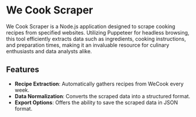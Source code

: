 # We Cook Scraper

We Cook Scraper is a Node.js application designed to scrape cooking recipes from specified websites. Utilizing Puppeteer for headless browsing, this tool efficiently extracts data such as ingredients, cooking instructions, and preparation times, making it an invaluable resource for culinary enthusiasts and data analysts alike.

## Features

- **Recipe Extraction**: Automatically gathers recipes from WeCook every week.
- **Data Normalization**: Converts the scraped data into a structured format.
- **Export Options**: Offers the ability to save the scraped data in JSON format.